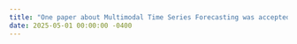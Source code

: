 ```yaml
---
title: "One paper about Multimodal Time Series Forecasting was accepted by ICML 2025."
date: 2025-05-01 00:00:00 -0400
---
```

